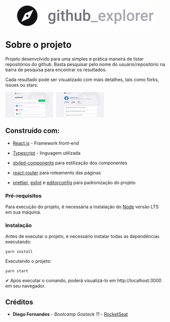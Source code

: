 <p align="center">
  <img src="./src/assets/logo.svg">
</p>

# Sobre o projeto

Projeto desenvolvido para uma simples e prática maneira de listar repositórios do github. Basta pesquisar pelo nome do usuário/repositório na barra de pesquisa para encontrar os resultados.

Cada resultado pode ser visualizado com mais detalhes, tais como forks, issues ou stars.

<div style="display: flex">
<img src="./src/assets/Screenshot1.png" height="80px" width="150px" style="margin-right: 10px">
<img src="./src/assets/Screenshot2.png"
height="80px" width="150px"
style="width: 150px; height: 80px">
</div>

## Construído com:

- [React.js](https://pt-br.reactjs.org/) - Framework front-end

- [Typescript](https://www.typescriptlang.org/) - linguagem utilizada

- [styled-components](https://styled-components.com/) para estilização dos componentes

- [react-router](https://github.com/ReactTraining/react-router) para roteamento das páginas

- [prettier](https://prettier.io/), [eslint](https://eslint.org/) e [editorconfig](https://editorconfig.org/) para padronização do projeto

### Pré-requisitos

Para execução do projeto, é necessária a instalação do [Node](https://nodejs.org/en/) versão LTS em sua máquina.

### Instalação

Antes de executar o projeto, é necessário instalar todas as dependências executando:

```
yarn install
```

Executando o projeto:

```
yarn start
```

✔ Após executar o comando, poderá visualizá-lo em http://localhost:3000 em seu navegador.

## Créditos

- **Diego Fernandes** - _Bootcamp Gostack 11_ - [RocketSeat](https://github.com/Rocketseat)
